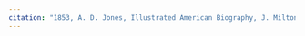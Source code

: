 ```yaml
---
citation: "1853, A. D. Jones, Illustrated American Biography, J. Milton Emerson & Co., New York NY, v1, p13, Google Books."
---
```


